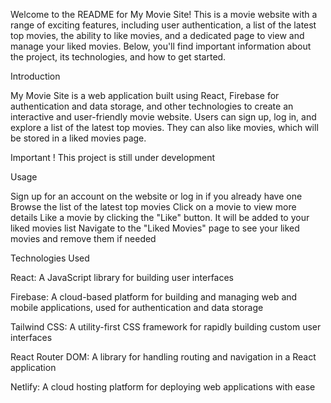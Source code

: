 Welcome to the README for My Movie Site! This is a movie website with a range of exciting features, including user authentication, a list of the latest top movies, the ability to like movies, and a dedicated page to view and manage your liked movies. Below, you'll find important information about the project, its technologies, and how to get started.

Introduction


My Movie Site is a web application built using React, Firebase for authentication and data storage, and other technologies to create an interactive and user-friendly movie website. Users can sign up, log in, and explore a list of the latest top movies. They can also like movies, which will be stored in a liked movies page.

Important ! This project is still under development


Usage


Sign up for an account on the website or log in if you already have one
Browse the list of the latest top movies
Click on a movie to view more details
Like a movie by clicking the "Like" button. It will be added to your liked movies list
Navigate to the "Liked Movies" page to see your liked movies and remove them if needed

Technologies Used

React: A JavaScript library for building user interfaces

Firebase: A cloud-based platform for building and managing web and mobile applications, used for authentication and data storage

Tailwind CSS: A utility-first CSS framework for rapidly building custom user interfaces

React Router DOM: A library for handling routing and navigation in a React application

Netlify: A cloud hosting platform for deploying web applications with ease
